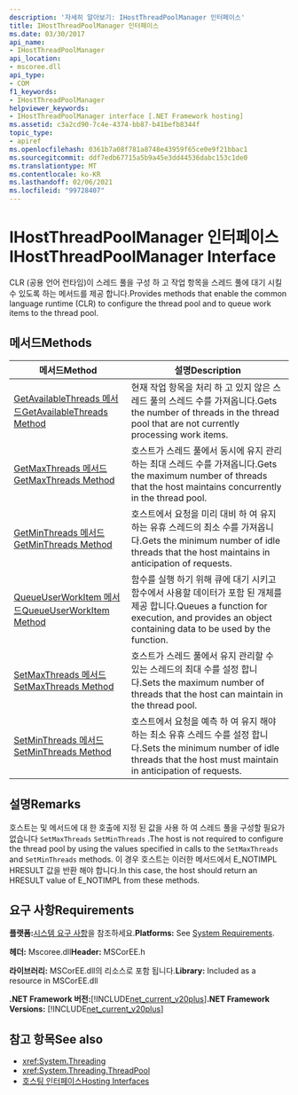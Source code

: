 ```yaml
---
description: '자세히 알아보기: IHostThreadPoolManager 인터페이스'
title: IHostThreadPoolManager 인터페이스
ms.date: 03/30/2017
api_name:
- IHostThreadPoolManager
api_location:
- mscoree.dll
api_type:
- COM
f1_keywords:
- IHostThreadPoolManager
helpviewer_keywords:
- IHostThreadPoolManager interface [.NET Framework hosting]
ms.assetid: c3a2cd90-7c4e-4374-bb87-b41befb8344f
topic_type:
- apiref
ms.openlocfilehash: 0361b7a08f781a8748e43959f65ce0e9f21bbac1
ms.sourcegitcommit: ddf7edb67715a5b9a45e3dd44536dabc153c1de0
ms.translationtype: MT
ms.contentlocale: ko-KR
ms.lasthandoff: 02/06/2021
ms.locfileid: "99728407"
---
```

# <a name="ihostthreadpoolmanager-interface"></a><span data-ttu-id="456b7-103">IHostThreadPoolManager 인터페이스</span><span class="sxs-lookup"><span data-stu-id="456b7-103">IHostThreadPoolManager Interface</span></span>

<span data-ttu-id="456b7-104">CLR (공용 언어 런타임)이 스레드 풀을 구성 하 고 작업 항목을 스레드 풀에 대기 시킬 수 있도록 하는 메서드를 제공 합니다.</span><span class="sxs-lookup"><span data-stu-id="456b7-104">Provides methods that enable the common language runtime (CLR) to configure the thread pool and to queue work items to the thread pool.</span></span>  
  
## <a name="methods"></a><span data-ttu-id="456b7-105">메서드</span><span class="sxs-lookup"><span data-stu-id="456b7-105">Methods</span></span>  
  
|<span data-ttu-id="456b7-106">메서드</span><span class="sxs-lookup"><span data-stu-id="456b7-106">Method</span></span>|<span data-ttu-id="456b7-107">설명</span><span class="sxs-lookup"><span data-stu-id="456b7-107">Description</span></span>|  
|------------|-----------------|  
|[<span data-ttu-id="456b7-108">GetAvailableThreads 메서드</span><span class="sxs-lookup"><span data-stu-id="456b7-108">GetAvailableThreads Method</span></span>](ihostthreadpoolmanager-getavailablethreads-method.md)|<span data-ttu-id="456b7-109">현재 작업 항목을 처리 하 고 있지 않은 스레드 풀의 스레드 수를 가져옵니다.</span><span class="sxs-lookup"><span data-stu-id="456b7-109">Gets the number of threads in the thread pool that are not currently processing work items.</span></span>|  
|[<span data-ttu-id="456b7-110">GetMaxThreads 메서드</span><span class="sxs-lookup"><span data-stu-id="456b7-110">GetMaxThreads Method</span></span>](ihostthreadpoolmanager-getmaxthreads-method.md)|<span data-ttu-id="456b7-111">호스트가 스레드 풀에서 동시에 유지 관리 하는 최대 스레드 수를 가져옵니다.</span><span class="sxs-lookup"><span data-stu-id="456b7-111">Gets the maximum number of threads that the host maintains concurrently in the thread pool.</span></span>|  
|[<span data-ttu-id="456b7-112">GetMinThreads 메서드</span><span class="sxs-lookup"><span data-stu-id="456b7-112">GetMinThreads Method</span></span>](ihostthreadpoolmanager-getminthreads-method.md)|<span data-ttu-id="456b7-113">호스트에서 요청을 미리 대비 하 여 유지 하는 유휴 스레드의 최소 수를 가져옵니다.</span><span class="sxs-lookup"><span data-stu-id="456b7-113">Gets the minimum number of idle threads that the host maintains in anticipation of requests.</span></span>|  
|[<span data-ttu-id="456b7-114">QueueUserWorkItem 메서드</span><span class="sxs-lookup"><span data-stu-id="456b7-114">QueueUserWorkItem Method</span></span>](ihostthreadpoolmanager-queueuserworkitem-method.md)|<span data-ttu-id="456b7-115">함수를 실행 하기 위해 큐에 대기 시키고 함수에서 사용할 데이터가 포함 된 개체를 제공 합니다.</span><span class="sxs-lookup"><span data-stu-id="456b7-115">Queues a function for execution, and provides an object containing data to be used by the function.</span></span>|  
|[<span data-ttu-id="456b7-116">SetMaxThreads 메서드</span><span class="sxs-lookup"><span data-stu-id="456b7-116">SetMaxThreads Method</span></span>](ihostthreadpoolmanager-setmaxthreads-method.md)|<span data-ttu-id="456b7-117">호스트가 스레드 풀에서 유지 관리할 수 있는 스레드의 최대 수를 설정 합니다.</span><span class="sxs-lookup"><span data-stu-id="456b7-117">Sets the maximum number of threads that the host can maintain in the thread pool.</span></span>|  
|[<span data-ttu-id="456b7-118">SetMinThreads 메서드</span><span class="sxs-lookup"><span data-stu-id="456b7-118">SetMinThreads Method</span></span>](ihostthreadpoolmanager-setminthreads-method.md)|<span data-ttu-id="456b7-119">호스트에서 요청을 예측 하 여 유지 해야 하는 최소 유휴 스레드 수를 설정 합니다.</span><span class="sxs-lookup"><span data-stu-id="456b7-119">Sets the minimum number of idle threads that the host must maintain in anticipation of requests.</span></span>|  
  
## <a name="remarks"></a><span data-ttu-id="456b7-120">설명</span><span class="sxs-lookup"><span data-stu-id="456b7-120">Remarks</span></span>  

 <span data-ttu-id="456b7-121">호스트는 및 메서드에 대 한 호출에 지정 된 값을 사용 하 여 스레드 풀을 구성할 필요가 없습니다 `SetMaxThreads` `SetMinThreads` .</span><span class="sxs-lookup"><span data-stu-id="456b7-121">The host is not required to configure the thread pool by using the values specified in calls to the `SetMaxThreads` and `SetMinThreads` methods.</span></span> <span data-ttu-id="456b7-122">이 경우 호스트는 이러한 메서드에서 E_NOTIMPL HRESULT 값을 반환 해야 합니다.</span><span class="sxs-lookup"><span data-stu-id="456b7-122">In this case, the host should return an HRESULT value of E_NOTIMPL from these methods.</span></span>  
  
## <a name="requirements"></a><span data-ttu-id="456b7-123">요구 사항</span><span class="sxs-lookup"><span data-stu-id="456b7-123">Requirements</span></span>  

 <span data-ttu-id="456b7-124">**플랫폼:**[시스템 요구 사항](../../get-started/system-requirements.md)을 참조하세요.</span><span class="sxs-lookup"><span data-stu-id="456b7-124">**Platforms:** See [System Requirements](../../get-started/system-requirements.md).</span></span>  
  
 <span data-ttu-id="456b7-125">**헤더:** Mscoree.dll</span><span class="sxs-lookup"><span data-stu-id="456b7-125">**Header:** MSCorEE.h</span></span>  
  
 <span data-ttu-id="456b7-126">**라이브러리:** MSCorEE.dll의 리소스로 포함 됩니다.</span><span class="sxs-lookup"><span data-stu-id="456b7-126">**Library:** Included as a resource in MSCorEE.dll</span></span>  
  
 <span data-ttu-id="456b7-127">**.NET Framework 버전:**[!INCLUDE[net_current_v20plus](../../../../includes/net-current-v20plus-md.md)]</span><span class="sxs-lookup"><span data-stu-id="456b7-127">**.NET Framework Versions:** [!INCLUDE[net_current_v20plus](../../../../includes/net-current-v20plus-md.md)]</span></span>  
  
## <a name="see-also"></a><span data-ttu-id="456b7-128">참고 항목</span><span class="sxs-lookup"><span data-stu-id="456b7-128">See also</span></span>

- <xref:System.Threading>
- <xref:System.Threading.ThreadPool>
- [<span data-ttu-id="456b7-129">호스팅 인터페이스</span><span class="sxs-lookup"><span data-stu-id="456b7-129">Hosting Interfaces</span></span>](hosting-interfaces.md)
